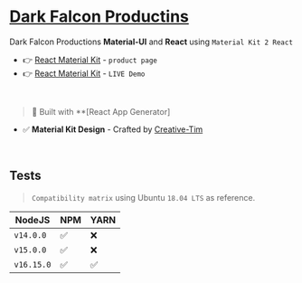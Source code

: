# [Dark Falcon Productins](https://darkfalconproductions.com/)

Dark Falcon Productions **Material-UI** and **React** using `Material Kit 2 React`

- 👉 [React Material Kit](https://appseed.us/product/material-kit/api-server-nodejs/react/) - `product page`
- 👉 [React Material Kit](https://react-material-kit.appseed-srv1.com/) - `LIVE Demo`

<br />

> 🚀 Built with **[React App Generator]

- ✅ **Material Kit Design** - Crafted by [Creative-Tim](https://bit.ly/3fKQZaL)

<br />

## Tests

> `Compatibility matrix` using Ubuntu `18.04 LTS` as reference.

| NodeJS | NPM | YARN | 
| --- | --- | --- |  
| `v14.0.0` | ✅ | ❌ |
| `v15.0.0` | ✅ | ❌ | 
| `v16.15.0` | ✅ | ✅ | 